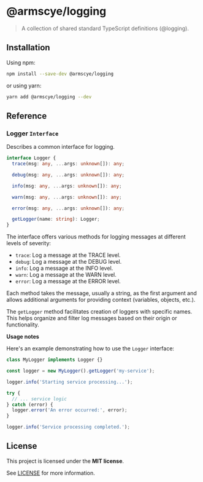 # @armscye/logging

> A collection of shared standard TypeScript definitions (@logging).

## Installation

Using npm:

```sh
npm install --save-dev @armscye/logging
```

or using yarn:

```sh
yarn add @armscye/logging --dev
```

## Reference

### Logger `Interface`

Describes a common interface for logging.

```ts
interface Logger {
  trace(msg: any, ...args: unknown[]): any;

  debug(msg: any, ...args: unknown[]): any;

  info(msg: any, ...args: unknown[]): any;

  warn(msg: any, ...args: unknown[]): any;

  error(msg: any, ...args: unknown[]): any;

  getLogger(name: string): Logger;
}
```

The interface offers various methods for logging messages at different levels of severity:

- `trace`: Log a message at the TRACE level.
- `debug`: Log a message at the DEBUG level.
- `info`: Log a message at the INFO level.
- `warn`: Log a message at the WARN level.
- `error`: Log a message at the ERROR level.

Each method takes the message, usually a string, as the first argument and allows additional arguments for providing context (variables, objects, etc.).

The `getLogger` method facilitates creation of loggers with specific names. This helps organize and filter log messages based on their origin or functionality.

**Usage notes**

Here's an example demonstrating how to use the `Logger` interface:

```ts
class MyLogger implements Logger {}

const logger = new MyLogger().getLogger('my-service');

logger.info('Starting service processing...');

try {
  // ... service logic
} catch (error) {
  logger.error('An error occurred:', error);
}

logger.info('Service processing completed.');
```

## License

This project is licensed under the **MIT license**.

See [LICENSE](LICENSE) for more information.
